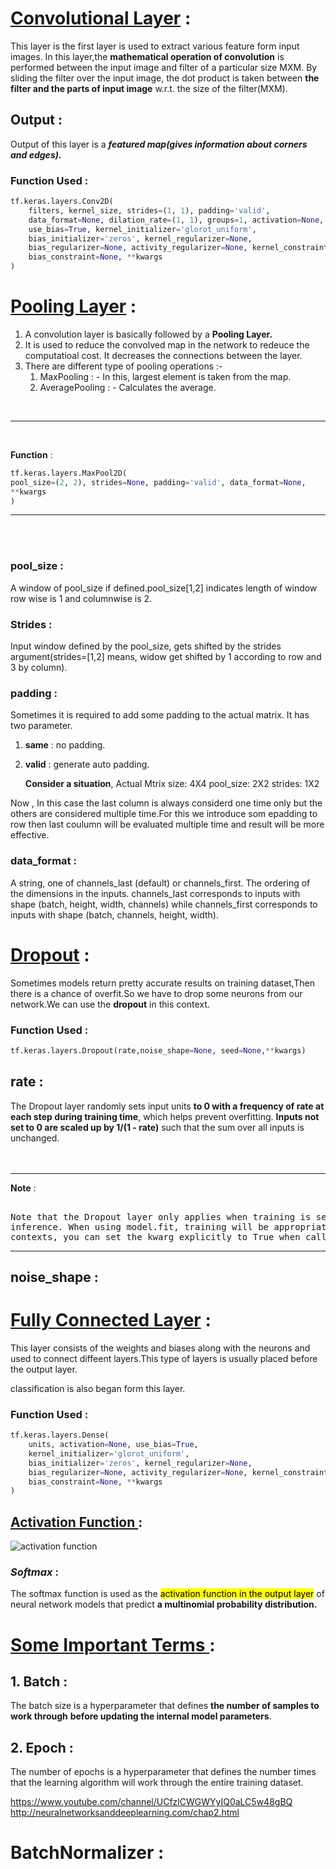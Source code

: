 <style>
.markdown-body{
    font-family: hack;
    font-size : 18px ;
    line-height : 1.8;
}
</style>

# <u>Convolutional Layer</u> : 

This layer is the first layer is used to extract various feature form input images.
In this layer,the **mathematical operation of convolution** is performed between the input image and 
filter of a particular size MXM.
By sliding the filter over the input image, the dot product is taken between **the filter and the parts of input image**
w.r.t. the size of the filter(MXM).

## Output : 
Output of this layer is a <i>**featured map(gives information about corners and edges).**</i>

### Function Used : 

```python
tf.keras.layers.Conv2D(
    filters, kernel_size, strides=(1, 1), padding='valid',
    data_format=None, dilation_rate=(1, 1), groups=1, activation=None,
    use_bias=True, kernel_initializer='glorot_uniform',
    bias_initializer='zeros', kernel_regularizer=None,
    bias_regularizer=None, activity_regularizer=None, kernel_constraint=None,
    bias_constraint=None, **kwargs
)
```
# <u>Pooling Layer</u> :

1. A convolution layer is basically followed by a **Pooling Layer.**
2. It is used to reduce the convolved map in the network to redeuce the computatioal cost.
    It decreases the connections between the layer.
3. There are different type of pooling operations :-
    1. MaxPooling : - In this, largest element is taken from the map.
    2. AveragePooling : - Calculates the average.

<br/>
<hr>
<br/>

**Function** :

``` python
tf.keras.layers.MaxPool2D(
pool_size=(2, 2), strides=None, padding='valid', data_format=None,
**kwargs
)
```       

<hr>
<br/>
<br/>

### **pool_size** : 
A window of pool_size if defined.pool_size[1,2] indicates length of window row wise is 1 and
columnwise is 2.

### **Strides**  : 
Input window defined by the pool_size, gets shifted by the strides argument(strides=[1,2] 
means, widow get shifted by 1 according to row and 3 by column). 

### **padding** : 
Sometimes it is required to add some padding to the actual matrix.
It has two parameter.
1. **same** : no padding.
2. **valid** : generate auto padding.

    **Consider a situation**,
        Actual Mtrix size: 4X4
        pool_size: 2X2
        strides: 1X2

Now , In this case the last column is always considerd one time only but the others are considered multiple
    time.For this we introduce som epadding to row then last coulumn will be evaluated multiple time and result
    will be more effective.

### **data_format** : 
A string, one of channels_last (default) or channels_first. The ordering of the dimensions in 
the inputs. channels_last corresponds to inputs with shape (batch, height, width, channels) while 
channels_first corresponds to inputs with shape (batch, channels, height, width). 




# <u>Dropout</u> :
Sometimes models return pretty accurate results on training dataset,Then there is a chance of overfit.So we have
to drop some neurons from our network.We can use the **dropout** in this context.

### Function Used :

```python
tf.keras.layers.Dropout(rate,noise_shape=None, seed=None,**kwargs)
```


## rate : 
The Dropout layer randomly sets input units **to 0 with a frequency of rate at each step during training time**,
which helps prevent overfitting. **Inputs not set to 0 are scaled up by 1/(1 - rate)** such that the sum over
all inputs is unchanged.
<br/>
<br/>
<br/>
<hr>

**Note** :
<pre> 
Note that the Dropout layer only applies when training is set to True such that no values are dropped during
inference. When using model.fit, training will be appropriately set to True automatically, and in other
contexts, you can set the kwarg explicitly to True when calling the layer.
</pre>
<hr>

## noise_shape :





# <u>Fully Connected Layer</u> : 

This layer consists of the weights and biases along with the neurons and used to connect diffeent layers.This
type of layers is usually placed before the output layer.

classification is also began form this layer.

### Function Used :

```python
tf.keras.layers.Dense(
    units, activation=None, use_bias=True,
    kernel_initializer='glorot_uniform',
    bias_initializer='zeros', kernel_regularizer=None,
    bias_regularizer=None, activity_regularizer=None, kernel_constraint=None,
    bias_constraint=None, **kwargs
)
```

## <u> Activation Function </u> : 
![activation function](file:///D:/DeepLearning/CNN/_DLNotes/activation.png)

### <i>Softmax</i> :

The softmax function is used as the <mark>activation function in the output layer</mark> of neural 
network models that predict **a multinomial probability distribution.**

 
# <u> Some Important Terms </u>: 

## 1. Batch : 
The batch size is a hyperparameter that defines **the number of samples to work through**
    **before updating the internal model parameters**.
## 2. Epoch :
The number of epochs is a hyperparameter that defines the number times that the learning algorithm
    will work through the entire training dataset.
 


https://www.youtube.com/channel/UCfzlCWGWYyIQ0aLC5w48gBQ
http://neuralnetworksanddeeplearning.com/chap2.html

# BatchNormalizer :
